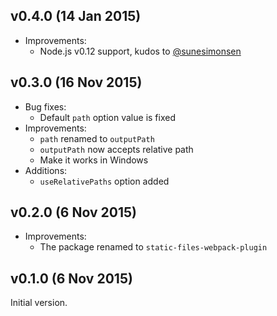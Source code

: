 ## v0.4.0 (14 Jan 2015)

* Improvements:
  - Node.js v0.12 support, kudos to [@sunesimonsen](https://github.com/sunesimonsen)

## v0.3.0 (16 Nov 2015)

* Bug fixes:
  - Default `path` option value is fixed
* Improvements:
  - `path` renamed to `outputPath`
  - `outputPath` now accepts relative path
  - Make it works in Windows
* Additions:
  - `useRelativePaths` option added

## v0.2.0 (6 Nov 2015)

* Improvements:
  - The package renamed to `static-files-webpack-plugin`

## v0.1.0 (6 Nov 2015)

Initial version.
